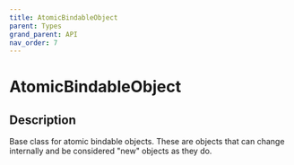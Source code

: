 ```yaml
---
title: AtomicBindableObject
parent: Types
grand_parent: API
nav_order: 7
---
```


# AtomicBindableObject

## Description

Base class for atomic bindable objects. These are objects that can change internally and be considered "new" objects as they do.
